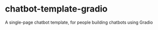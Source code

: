 # chatbot-template-gradio
A single-page chatbot template, for people building chatbots using Gradio
